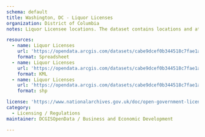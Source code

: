 ```yaml
---
schema: default
title: Washington, DC - Liquor Licenses
organization: District of Columbia
notes: Liquor Licensee locations. The dataset contains locations and attributes of Liquor Licensees, created as part of the DC Geographic Information System (DC GIS) for the D.C. Office of the Chief Technology Officer (OCTO) and participating D.C. government agencies. A database provided by the Alcoholic Beverage Regulation Administration (ABRA) identified liquor licensees locations and DC GIS staff geo-processed the data. For further information visit https://abra.dc.gov/. METADATA CONTENT IS IN PROCESS OF VALIDATION AND SUBJECT TO CHANGE.

resources:
  - name: Liquor Licenses
    url: 'https://opendata.arcgis.com/datasets/cabe9dcef0b344518c7fae1a3def7de1_5.csv'
    format: Spreadsheet
  - name: Liquor Licenses
    url: 'https://opendata.arcgis.com/datasets/cabe9dcef0b344518c7fae1a3def7de1_5.kml'
    format: KML
  - name: Liquor Licenses
    url: 'https://opendata.arcgis.com/datasets/cabe9dcef0b344518c7fae1a3def7de1_5.zip'
    format: shp

license: 'https://www.nationalarchives.gov.uk/doc/open-government-licence/version/3/'
category:
  - Licensing / Regulations
maintainer: DCGISOpenData / Business and Economic Development

---
```


